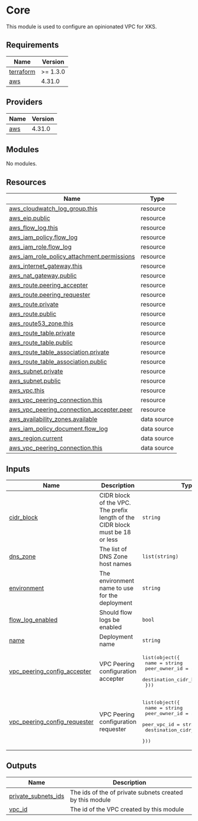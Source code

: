 # Core

This module is used to configure an opinionated VPC for XKS.

## Requirements

| Name | Version |
|------|---------|
| <a name="requirement_terraform"></a> [terraform](#requirement\_terraform) | >= 1.3.0 |
| <a name="requirement_aws"></a> [aws](#requirement\_aws) | 4.31.0 |

## Providers

| Name | Version |
|------|---------|
| <a name="provider_aws"></a> [aws](#provider\_aws) | 4.31.0 |

## Modules

No modules.

## Resources

| Name | Type |
|------|------|
| [aws_cloudwatch_log_group.this](https://registry.terraform.io/providers/hashicorp/aws/4.31.0/docs/resources/cloudwatch_log_group) | resource |
| [aws_eip.public](https://registry.terraform.io/providers/hashicorp/aws/4.31.0/docs/resources/eip) | resource |
| [aws_flow_log.this](https://registry.terraform.io/providers/hashicorp/aws/4.31.0/docs/resources/flow_log) | resource |
| [aws_iam_policy.flow_log](https://registry.terraform.io/providers/hashicorp/aws/4.31.0/docs/resources/iam_policy) | resource |
| [aws_iam_role.flow_log](https://registry.terraform.io/providers/hashicorp/aws/4.31.0/docs/resources/iam_role) | resource |
| [aws_iam_role_policy_attachment.permissions](https://registry.terraform.io/providers/hashicorp/aws/4.31.0/docs/resources/iam_role_policy_attachment) | resource |
| [aws_internet_gateway.this](https://registry.terraform.io/providers/hashicorp/aws/4.31.0/docs/resources/internet_gateway) | resource |
| [aws_nat_gateway.public](https://registry.terraform.io/providers/hashicorp/aws/4.31.0/docs/resources/nat_gateway) | resource |
| [aws_route.peering_accepter](https://registry.terraform.io/providers/hashicorp/aws/4.31.0/docs/resources/route) | resource |
| [aws_route.peering_requester](https://registry.terraform.io/providers/hashicorp/aws/4.31.0/docs/resources/route) | resource |
| [aws_route.private](https://registry.terraform.io/providers/hashicorp/aws/4.31.0/docs/resources/route) | resource |
| [aws_route.public](https://registry.terraform.io/providers/hashicorp/aws/4.31.0/docs/resources/route) | resource |
| [aws_route53_zone.this](https://registry.terraform.io/providers/hashicorp/aws/4.31.0/docs/resources/route53_zone) | resource |
| [aws_route_table.private](https://registry.terraform.io/providers/hashicorp/aws/4.31.0/docs/resources/route_table) | resource |
| [aws_route_table.public](https://registry.terraform.io/providers/hashicorp/aws/4.31.0/docs/resources/route_table) | resource |
| [aws_route_table_association.private](https://registry.terraform.io/providers/hashicorp/aws/4.31.0/docs/resources/route_table_association) | resource |
| [aws_route_table_association.public](https://registry.terraform.io/providers/hashicorp/aws/4.31.0/docs/resources/route_table_association) | resource |
| [aws_subnet.private](https://registry.terraform.io/providers/hashicorp/aws/4.31.0/docs/resources/subnet) | resource |
| [aws_subnet.public](https://registry.terraform.io/providers/hashicorp/aws/4.31.0/docs/resources/subnet) | resource |
| [aws_vpc.this](https://registry.terraform.io/providers/hashicorp/aws/4.31.0/docs/resources/vpc) | resource |
| [aws_vpc_peering_connection.this](https://registry.terraform.io/providers/hashicorp/aws/4.31.0/docs/resources/vpc_peering_connection) | resource |
| [aws_vpc_peering_connection_accepter.peer](https://registry.terraform.io/providers/hashicorp/aws/4.31.0/docs/resources/vpc_peering_connection_accepter) | resource |
| [aws_availability_zones.available](https://registry.terraform.io/providers/hashicorp/aws/4.31.0/docs/data-sources/availability_zones) | data source |
| [aws_iam_policy_document.flow_log](https://registry.terraform.io/providers/hashicorp/aws/4.31.0/docs/data-sources/iam_policy_document) | data source |
| [aws_region.current](https://registry.terraform.io/providers/hashicorp/aws/4.31.0/docs/data-sources/region) | data source |
| [aws_vpc_peering_connection.this](https://registry.terraform.io/providers/hashicorp/aws/4.31.0/docs/data-sources/vpc_peering_connection) | data source |

## Inputs

| Name | Description | Type | Default | Required |
|------|-------------|------|---------|:--------:|
| <a name="input_cidr_block"></a> [cidr\_block](#input\_cidr\_block) | CIDR block of the VPC. The prefix length of the CIDR block must be 18 or less | `string` | n/a | yes |
| <a name="input_dns_zone"></a> [dns\_zone](#input\_dns\_zone) | The list of DNS Zone host names | `list(string)` | n/a | yes |
| <a name="input_environment"></a> [environment](#input\_environment) | The environment name to use for the deployment | `string` | n/a | yes |
| <a name="input_flow_log_enabled"></a> [flow\_log\_enabled](#input\_flow\_log\_enabled) | Should flow logs be enabled | `bool` | `false` | no |
| <a name="input_name"></a> [name](#input\_name) | Deployment name | `string` | n/a | yes |
| <a name="input_vpc_peering_config_accepter"></a> [vpc\_peering\_config\_accepter](#input\_vpc\_peering\_config\_accepter) | VPC Peering configuration accepter | <pre>list(object({<br>    name                   = string<br>    peer_owner_id          = string<br>    destination_cidr_block = string<br>  }))</pre> | `[]` | no |
| <a name="input_vpc_peering_config_requester"></a> [vpc\_peering\_config\_requester](#input\_vpc\_peering\_config\_requester) | VPC Peering configuration requester | <pre>list(object({<br>    name                   = string<br>    peer_owner_id          = string<br>    peer_vpc_id            = string<br>    destination_cidr_block = string<br>  }))</pre> | `[]` | no |

## Outputs

| Name | Description |
|------|-------------|
| <a name="output_private_subnets_ids"></a> [private\_subnets\_ids](#output\_private\_subnets\_ids) | The ids of the of private subnets created by this module |
| <a name="output_vpc_id"></a> [vpc\_id](#output\_vpc\_id) | The id of the VPC created by this module |

